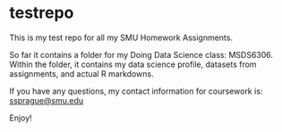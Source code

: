 # testrepo
This is my test repo for all my SMU Homework Assignments. 

So far it contains a folder for my Doing Data Science class: MSDS6306. 
Within the folder, it contains my data science profile, datasets from assignments, and actual R markdowns. 

If you have any questions, my contact information for coursework is: ssprague@smu.edu

Enjoy!
